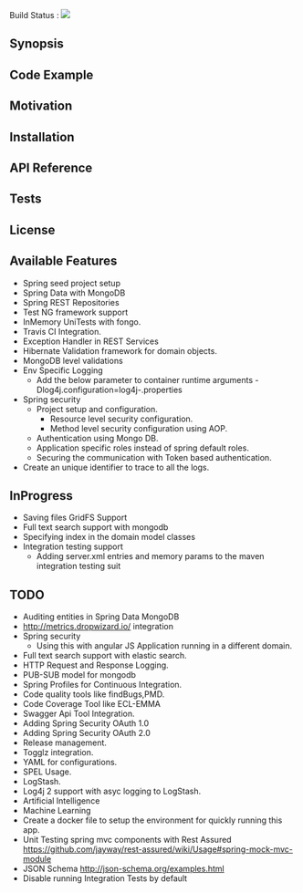 Build Status : <img src="https://travis-ci.org/sagarkarnati/spring-app.svg?branch=master">

## Synopsis


## Code Example


## Motivation


## Installation


## API Reference


## Tests

## License

## Available Features
*   Spring seed project setup
*   Spring Data with MongoDB
*   Spring REST Repositories
*   Test NG framework support
*   InMemory UniTests with fongo.
*   Travis CI Integration.
*   Exception Handler in REST Services
*   Hibernate Validation framework for domain objects.
*   MongoDB level validations
*   Env Specific Logging
	*   Add the below parameter to container runtime arguments
	 	-Dlog4j.configuration=log4j-<env>.properties	 
*   Spring security
	*   Project setup and configuration.
		*   Resource level security configuration.
		*   Method level security configuration using AOP.
	*   Authentication using Mongo DB.
	*   Application specific roles instead of spring default roles.
	*   Securing the communication with Token based authentication.
*   Create an unique identifier to trace to all the logs.

## InProgress
*   Saving files GridFS Support
*   Full text search support with mongodb
*   Specifying index in the domain model classes
*   Integration testing support
	*	Adding server.xml entries and memory params to the maven integration testing suit   

## TODO
*   Auditing entities in Spring Data MongoDB
*   http://metrics.dropwizard.io/ integration
*   Spring security
	*   Using this with angular JS Application running in a different domain.
*   Full text search support with elastic search.
*   HTTP Request and Response Logging. 
*   PUB-SUB model for mongodb
*   Spring Profiles for Continuous Integration.
*   Code quality tools like findBugs,PMD.
*   Code Coverage Tool like ECL-EMMA
*   Swagger Api Tool Integration.
*   Adding Spring Security OAuth 1.0
*   Adding Spring Security OAuth 2.0
*   Release management.
*   Togglz integration.
*   YAML for configurations.
*   SPEL Usage.
*   LogStash.
*   Log4j 2 support with asyc logging to LogStash.
*   Artificial Intelligence
*   Machine Learning
*   Create a docker file to setup the environment for quickly running this app.
*   Unit Testing spring mvc components with Rest Assured
	https://github.com/jayway/rest-assured/wiki/Usage#spring-mock-mvc-module
*   JSON Schema
	http://json-schema.org/examples.html
*   Disable running Integration Tests by default
		
